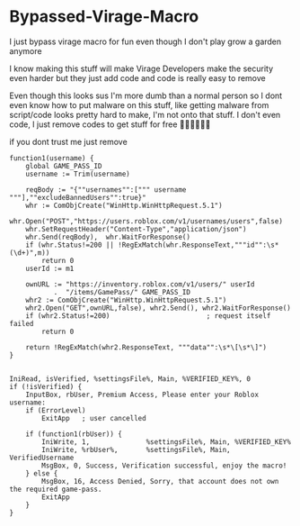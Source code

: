 # Bypassed-Virage-Macro
I just bypass virage macro for fun even though I don't play grow a garden anymore

I know making this stuff will make Virage Developers make the security even harder but they just add code and code is really easy to remove

Even though this looks sus I'm more dumb than a normal person so I dont even know how to put malware on this stuff, like getting malware from script/code looks pretty hard to make, I'm not onto that stuff. I don't even code, I just remove codes to get stuff for free 🤑🤑🤑🤑🤑🤑


if you dont trust me just remove

```
function1(username) {
    global GAME_PASS_ID
    username := Trim(username)
 
    reqBody := "{""usernames"":[""" username """],""excludeBannedUsers"":true}"
    whr := ComObjCreate("WinHttp.WinHttpRequest.5.1")
    whr.Open("POST","https://users.roblox.com/v1/usernames/users",false)
    whr.SetRequestHeader("Content-Type","application/json")
    whr.Send(reqBody),  whr.WaitForResponse()
    if (whr.Status!=200 || !RegExMatch(whr.ResponseText,"""id"":\s*(\d+)",m))
        return 0
    userId := m1

    ownURL := "https://inventory.roblox.com/v1/users/" userId
           .  "/items/GamePass/" GAME_PASS_ID
    whr2 := ComObjCreate("WinHttp.WinHttpRequest.5.1")
    whr2.Open("GET",ownURL,false), whr2.Send(), whr2.WaitForResponse()
    if (whr2.Status!=200)                        ; request itself failed
        return 0

    return !RegExMatch(whr2.ResponseText, """data"":\s*\[\s*\]")
}


IniRead, isVerified, %settingsFile%, Main, %VERIFIED_KEY%, 0
if (!isVerified) {
    InputBox, rbUser, Premium Access, Please enter your Roblox username:
    if (ErrorLevel)
        ExitApp   ; user cancelled

    if (function1(rbUser)) {
        IniWrite, 1,              %settingsFile%, Main, %VERIFIED_KEY%
        IniWrite, %rbUser%,       %settingsFile%, Main, VerifiedUsername
        MsgBox, 0, Success, Verification successful, enjoy the macro!
    } else {
        MsgBox, 16, Access Denied, Sorry, that account does not own the required game-pass.
        ExitApp
    }
}
```
